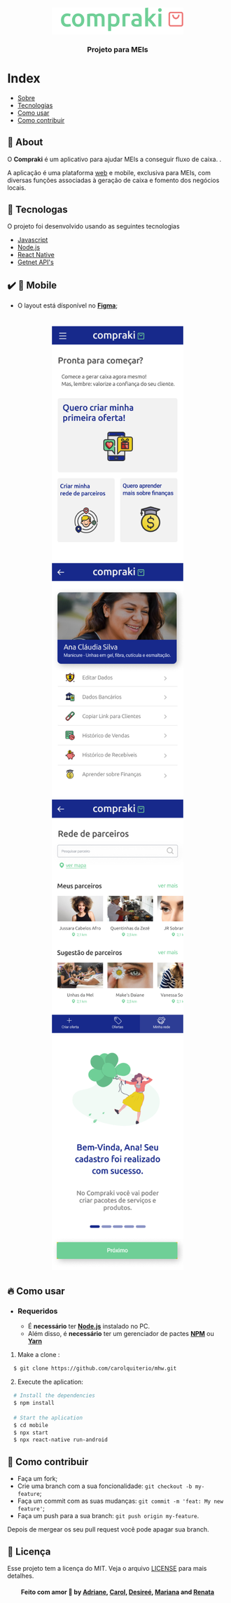 <h3 align="center">
    <img alt="Logo" title="#logo" width="300px" src="github/logo.png">
    <br><br>
    <b>Projeto para MEIs</b>  
    <br>
</h3>

# Index

- [Sobre](#about)
- [Tecnologias](#tecnology)
- [Como usar](#como-usar)
- [Como contribuir](#how-to-contribute)

<a id="about"></a>

## :bookmark: About

O <strong>Compraki</strong> é um aplicativo para ajudar MEIs a conseguir fluxo de caixa. .

A aplicação é uma plataforma [web](https://www.github.com/carolquiterio/compraki-client/) e mobile, exclusiva para MEIs, com diversas funções associadas à geração de caixa e fomento dos negócios locais.

<a id="tecnology"></a>

## :rocket: Tecnologas

O projeto foi desenvolvido usando as seguintes tecnologias

- [Javascript](https://www.javascript.com/)
- [Node.js](https://nodejs.org/en/)
- [React Native](https://reactnative.dev/)
- [Getnet API's](https://developers.getnet.com.br/)

## :heavy_check_mark: :iphone: Mobile

- O layout está dísponível no **[Figma](https://www.figma.com/file/Ca7HJGaQtsNkcPOiJyVDzw/Compraki?node-id=98%3A3639)**;

<h1 align="center">
    <img alt="Boas vindas" src="github/Boasvindas.png" width="300px">
    <img alt="Menu" src="github/Menu.png" width="300px"> 
    <br>
    <img alt="Minha rede" src="github/MinhaRede.png" width="300px">
    <img alt="Onboardng" src="github/Onboarding.png" width="300px">
</h1>

<a id="como-usar"></a>

## :fire: Como usar

- ### **Requeridos**

  - É **necessário** ter **[Node.js](https://nodejs.org/en/)** instalado no PC.
  - Além disso, é **necessário** ter um gerenciador de pactes **[NPM](https://www.npmjs.com/)** ou **[Yarn](https://yarnpkg.com/)**

1. Make a clone :

```sh
  $ git clone https://github.com/carolquiterio/mhw.git
```

2. Execute the aplication:

```sh
  # Install the dependencies
  $ npm install

  # Start the aplication
  $ cd mobile
  $ npx start
  $ npx react-native run-android


```

<a id="how-to-contribute"></a>

## 🤔 Como contribuir

- Faça um fork;
- Crie uma branch com a sua foncionalidade: `git checkout -b my-feature`;
- Faça um commit com as suas mudanças: `git commit -m 'feat: My new feature'`;
- Faça um push para a sua branch: `git push origin my-feature`.

Depois de mergear os seu pull request você pode apagar sua branch.

## :memo: Licença

Esse projeto tem a licença do MIT. Veja o arquivo [LICENSE](LICENSE.md) para mais detalhes.

<h4 align="center">
    Feito com amor 💜 by <a href="www.linkedin.com/in/" target="_blank">Adriane</a>, 
    <a href="https://www.linkedin.com/in/carolina-quiterio-978419188/" target="_blank">Carol</a>, 
    <a href="https://www.linkedin.com/in/" target="_blank">Desireé</a>, 
    <a href="https://www.linkedin.com/in/" target="_blank">Mariana</a> and 
    <a href="https://br.linkedin.com/in/" target="_blank">Renata</a>
</h4>
